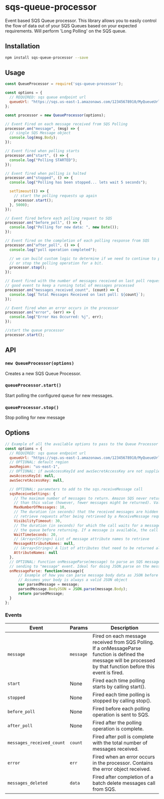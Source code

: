 # sqs-queue-processor
Event based SQS Queue processor. This library allows you to easily control the flow of data out of your SQS Queues based on your expected requirements. Will perform 'Long Polling' on the SQS queue.

## Installation

```bash
npm install sqs-queue-processor --save
```

## Usage

```js
const QueueProcessor = require('sqs-queue-processor');

const options = {
  // REQUIRED: sqs queue endpoint url
  queueUrl: "https://sqs.us-east-1.amazonaws.com/12345678910/MyQueueUrl"
};

const processor = new QueueProcessor(options);

// Event Fired on each message received from SQS Polling
processor.on("message", (msg) => {
  // single SQS Message object
  console.log(msg.Body);
});

// Event fired when polling starts
processor.on("start", () => {
  console.log("Polling STARTED");
});

// Event fired when polling is halted
processor.on("stopped", () => {
  console.log("Polling has been stopped... lets wait 5 seconds");

  setTimeout(() => {
    // start the polling requests up again
    processor.start();
  }, 5000);
});

// Event fired before each polling request to SQS
processor.on("before_poll", () => {
  console.log("Polling for new data: ", new Date());
});

// Event fired on the completion of each polling response from SQS
processor.on("after_poll", () => {
  console.log("poll operation completed");

  // we can build custom logic to determine if we need to continue to poll
  // or stop the polling operation for a bit.
  processor.stop();
});

// Event fired with the number of messages received on last poll request (max 10)
// good event to keep a running total of messages processed
processor.on("messages_received_count", (count) => {
  console.log(`Total Messages Received on last poll: ${count}`);
});

// Event fired when an error occurs in the processor
processor.on("error", (err) => {
  console.log("Error Has Occurred: %j", err);
});

//start the queue processor
processor.start();


```

## API

### `new QueueProcessor(options)`

Creates a new SQS Queue Processor.

### `queueProcessor.start()`

Start polling the configured queue for new messages.

### `queueProcessor.stop()`

Stop polling for new message


## Options

```js
// Example of all the available options to pass to the Queue Processor
const options = {
  // REQUIRED: sqs queue endpoint url
  queueUrl: "https://sqs.us-east-1.amazonaws.com/12345678910/MyQueueUrl",
  // OPTIONAL: default region
  awsRegion: "us-east-1",
  // OPTIONAL: if awsAccessKeyId and awsSecretAccessKey are not supplied IAM role / credentials file is used
  awsAccessKeyId: null,
  awsSecretAccessKey: null,

  // OPTIONAL: parameters to add to the sqs.receiveMessage call
  sqsReceiveSettings: {
    // The maximum number of messages to return. Amazon SQS never returns more messages
    // than this value (however, fewer messages might be returned). Valid values are 1 to 10.
    MaxNumberOfMessages: 10,
    // The duration (in seconds) that the received messages are hidden from subsequent
    // retrieve requests after being retrieved by a ReceiveMessage request.
    VisibilityTimeout: 30,
    // The duration (in seconds) for which the call waits for a message to arrive in
    // the queue before returning. If a message is available, the call returns sooner than
    WaitTimeSeconds: 20,
    // (Array<String>) List of message attribute names to retrieve
    MessageAttributeNames: null,
    // (Array<String>) A list of attributes that need to be returned along with each message.
    AttributeNames: null
  },
  // OPTIONAL: Function onMessageParse(message) to parse an SQS message before
  // sending to "message" event. Ideal for doing JSON.parse on the message.Body for example.
  onMessageParse: function(message){
      // Example of how you can parse message body data as JSON before returning.
      // Assumes your body is always a valid JSON object
      var parsedMessage = message;
      parsedMessage.BodyJSON = JSON.parse(message.Body);
      return parsedMessage;
  }
};

```

### Events

|Event|Params|Description|
|-----|------|-----------|
|`message`|`message`|Fired on each message received from SQS Polling. If a onMessageParse function is defined the message will be processed by that function before this event is fired.|
|`start`|None|Fired each time polling starts by calling start().|
|`stopped`|None|Fired each time polling is stopped by calling stop().|
|`before_poll`|None|Fired before each polling operation is sent to SQS.|
|`after_poll`|None|Fired after the polling operation is complete.|
|`messages_received_count`|`count`|Fired after poll is complete with the total number of messages received.|
|`error`|`err`|Fired when an error occurs in the processor. Contains the error object received.|
|`messages_deleted`|`data`|Fired after completion of a batch delete messages call from SQS.|